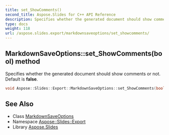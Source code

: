 ```yaml
---
title: set_ShowComments()
second_title: Aspose.Slides for C++ API Reference
description: Specifies whether the generated document should show comments or not. Default is false.
type: docs
weight: 118
url: /aspose.slides.export/markdownsaveoptions/set_showcomments/
---
```

## MarkdownSaveOptions::set_ShowComments(bool) method


Specifies whether the generated document should show comments or not. Default is **false**.

```cpp
void Aspose::Slides::Export::MarkdownSaveOptions::set_ShowComments(bool value)
```

## See Also

* Class [MarkdownSaveOptions](../)
* Namespace [Aspose::Slides::Export](../../)
* Library [Aspose.Slides](../../../)